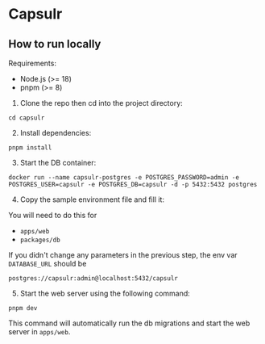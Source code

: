 # Capsulr

## How to run locally

Requirements:

- Node.js (>= 18)
- pnpm (>= 8)

1. Clone the repo then cd into the project directory:

```
cd capsulr
```

2. Install dependencies:

```
pnpm install
```

3. Start the DB container:

```
docker run --name capsulr-postgres -e POSTGRES_PASSWORD=admin -e POSTGRES_USER=capsulr -e POSTGRES_DB=capsulr -d -p 5432:5432 postgres
```

4. Copy the sample environment file and fill it:

You will need to do this for

- `apps/web`
- `packages/db`

If you didn't change any parameters in the previous step, the env var `DATABASE_URL` should be

`postgres://capsulr:admin@localhost:5432/capsulr`

5. Start the web server using the following command:

```
pnpm dev
```

This command will automatically run the db migrations and start the web server in `apps/web`.
